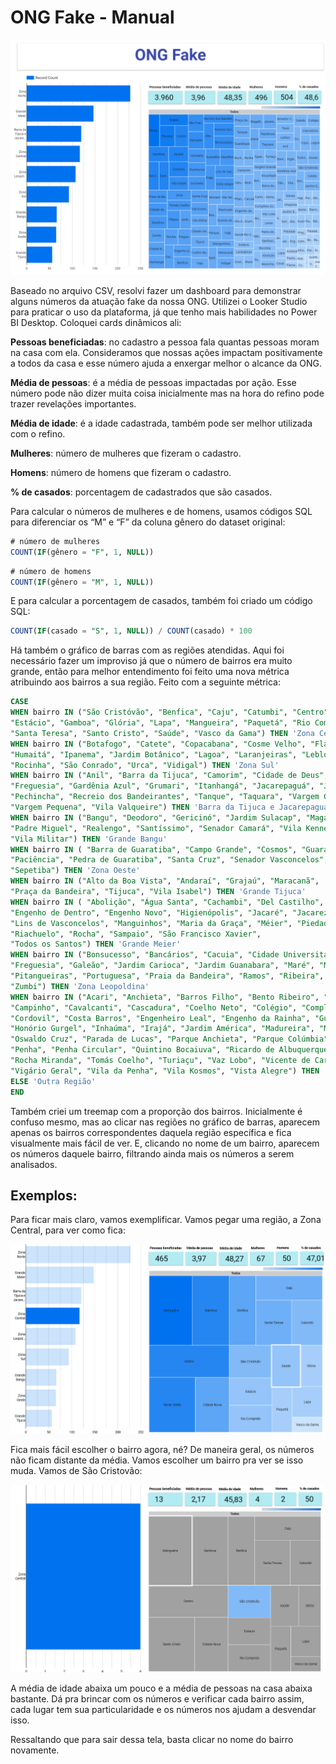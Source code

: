 # ONG Fake - Manual

![image.png](image.png)

Baseado no arquivo CSV, resolvi fazer um dashboard para demonstrar alguns números da atuação fake da nossa ONG. Utilizei o Looker Studio para praticar o uso da plataforma, já que tenho mais habilidades no Power BI Desktop. Coloquei cards dinâmicos ali:

**Pessoas beneficiadas**: no cadastro a pessoa fala quantas pessoas moram na casa com ela. Consideramos que nossas ações impactam positivamente a todos da casa e esse número ajuda a enxergar melhor o alcance da ONG.

**Média de pessoas**: é a média de pessoas impactadas por ação. Esse número pode não dizer muita coisa inicialmente mas na hora do refino pode trazer revelações importantes.

**Média de idade**: é a idade cadastrada, também pode ser melhor utilizada com o refino.

**Mulheres**: número de mulheres que fizeram o cadastro.

**Homens**: número de homens que fizeram o cadastro.

**% de casados**: porcentagem de cadastrados que são casados.

Para calcular o números de mulheres e de homens, usamos códigos SQL para diferenciar os “M” e “F” da coluna gênero do dataset original:

```sql
# número de mulheres
COUNT(IF(gênero = "F", 1, NULL)) 

```

```sql
# número de homens
COUNT(IF(gênero = "M", 1, NULL)) 
```

E para calcular a porcentagem de casados, também foi criado um código SQL:

```sql
COUNT(IF(casado = "S", 1, NULL)) / COUNT(casado) * 100
```

Há também o gráfico de barras com as regiões atendidas. Aqui foi necessário fazer um improviso já que o número de bairros era muito grande, então para melhor entendimento foi feito uma nova métrica atribuindo aos bairros a sua região. Feito com a seguinte métrica:

```sql
CASE
WHEN bairro IN ("São Cristóvão", "Benfica", "Caju", "Catumbi", "Centro", "Cidade Nova",
"Estácio", "Gamboa", "Glória", "Lapa", "Mangueira", "Paquetá", "Rio Comprido",
"Santa Teresa", "Santo Cristo", "Saúde", "Vasco da Gama") THEN 'Zona Central'
WHEN bairro IN ("Botafogo", "Catete", "Copacabana", "Cosme Velho", "Flamengo", "Gávea",
"Humaitá", "Ipanema", "Jardim Botânico", "Lagoa", "Laranjeiras", "Leblon", "Leme",
"Rocinha", "São Conrado", "Urca", "Vidigal") THEN 'Zona Sul'
WHEN bairro IN ("Anil", "Barra da Tijuca", "Camorim", "Cidade de Deus", "Curicica",
"Freguesia", "Gardênia Azul", "Grumari", "Itanhangá", "Jacarepaguá", "Joá", "Praça Seca",
"Pechincha", "Recreio dos Bandeirantes", "Tanque", "Taquara", "Vargem Grande",
"Vargem Pequena", "Vila Valqueire") THEN 'Barra da Tijuca e Jacarepaguá'
WHEN bairro IN ("Bangu", "Deodoro", "Gericinó", "Jardim Sulacap", "Magalhães Bastos",
"Padre Miguel", "Realengo", "Santíssimo", "Senador Camará", "Vila Kennedy",
"Vila Militar") THEN 'Grande Bangu'
WHEN bairro IN ( "Barra de Guaratiba", "Campo Grande", "Cosmos", "Guaratiba", "Inhoaíba",
"Paciência", "Pedra de Guaratiba", "Santa Cruz", "Senador Vasconcelos",
"Sepetiba") THEN 'Zona Oeste'
WHEN bairro IN ("Alto da Boa Vista", "Andaraí", "Grajaú", "Maracanã",
"Praça da Bandeira", "Tijuca", "Vila Isabel") THEN 'Grande Tijuca'
WHEN bairro IN ( "Abolição", "Água Santa", "Cachambi", "Del Castilho", "Encantado",
"Engenho de Dentro", "Engenho Novo", "Higienópolis", "Jacaré", "Jacarezinho",
"Lins de Vasconcelos", "Manguinhos", "Maria da Graça", "Méier", "Piedade", "Pilares",
"Riachuelo", "Rocha", "Sampaio", "São Francisco Xavier",
"Todos os Santos") THEN 'Grande Meier'
WHEN bairro IN ("Bonsucesso", "Bancários", "Cacuia", "Cidade Universitária", "Cocotá",
"Freguesia", "Galeão", "Jardim Carioca", "Jardim Guanabara", "Maré", "Moneró", "Olaria",
"Pitangueiras", "Portuguesa", "Praia da Bandeira", "Ramos", "Ribeira", "Tauá",
"Zumbi") THEN 'Zona Leopoldina'
WHEN bairro IN ("Acari", "Anchieta", "Barros Filho", "Bento Ribeiro", "Brás de Pina",
"Campinho", "Cavalcanti", "Cascadura", "Coelho Neto", "Colégio", "Complexo do Alemão",
"Cordovil", "Costa Barros", "Engenheiro Leal", "Engenho da Rainha", "Guadalupe",
"Honório Gurgel", "Inhaúma", "Irajá", "Jardim América", "Madureira", "Marechal Hermes",
"Oswaldo Cruz", "Parada de Lucas", "Parque Anchieta", "Parque Colúmbia", "Pavuna",
"Penha", "Penha Circular", "Quintino Bocaiuva", "Ricardo de Albuquerque",
"Rocha Miranda", "Tomás Coelho", "Turiaçu", "Vaz Lobo", "Vicente de Carvalho",
"Vigário Geral", "Vila da Penha", "Vila Kosmos", "Vista Alegre") THEN 'Zona Norte'
ELSE 'Outra Região'
END
```

Também criei um treemap com a proporção dos bairros. Inicialmente é confuso mesmo, mas ao clicar nas regiões no gráfico de barras, aparecem apenas os bairros correspondentes daquela região específica e fica visualmente mais fácil de ver. E, clicando no nome de um bairro, aparecem os números daquele bairro, filtrando ainda mais os números a serem analisados.

## Exemplos:

Para ficar mais claro, vamos exemplificar. Vamos pegar uma região, a Zona Central, para ver como fica:

![image.png](image%201.png)

Fica mais fácil escolher o bairro agora, né? De maneira geral, os números não ficam distante da média. Vamos escolher um bairro pra ver se isso muda. Vamos de São Cristovão:

![image.png](image%202.png)

A média de idade abaixa um pouco e a média de pessoas na casa abaixa bastante. Dá pra brincar com os números e verificar cada bairro assim, cada lugar tem sua particularidade e os números nos ajudam a desvendar isso.

Ressaltando que para sair dessa tela, basta clicar no nome do bairro novamente.